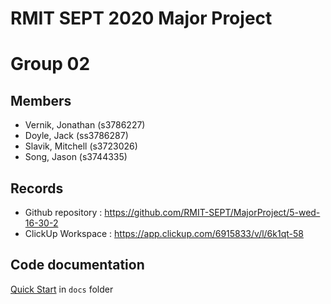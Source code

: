 # RMIT SEPT 2020 Major Project

# Group 02

## Members
* Vernik, Jonathan (s3786227)
* Doyle, Jack (ss3786287)
* Slavik, Mitchell (s3723026)
* Song, Jason (s3744335)

## Records

* Github repository : https://github.com/RMIT-SEPT/MajorProject/5-wed-16-30-2
* ClickUp Workspace : https://app.clickup.com/6915833/v/l/6k1qt-58


## Code documentation


[Quick Start](/docs/README.md) in `docs` folder
